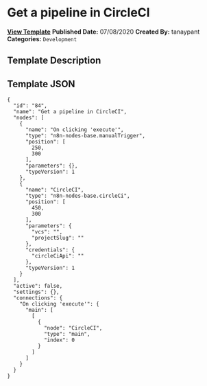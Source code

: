 # Get a pipeline in CircleCI

**[View Template](https://n8n.io/workflows/454-/)**  **Published Date:** 07/08/2020  **Created By:** tanaypant  **Categories:** `Development`  

## Template Description



## Template JSON

```
{
  "id": "84",
  "name": "Get a pipeline in CircleCI",
  "nodes": [
    {
      "name": "On clicking 'execute'",
      "type": "n8n-nodes-base.manualTrigger",
      "position": [
        250,
        300
      ],
      "parameters": {},
      "typeVersion": 1
    },
    {
      "name": "CircleCI",
      "type": "n8n-nodes-base.circleCi",
      "position": [
        450,
        300
      ],
      "parameters": {
        "vcs": "",
        "projectSlug": ""
      },
      "credentials": {
        "circleCiApi": ""
      },
      "typeVersion": 1
    }
  ],
  "active": false,
  "settings": {},
  "connections": {
    "On clicking 'execute'": {
      "main": [
        [
          {
            "node": "CircleCI",
            "type": "main",
            "index": 0
          }
        ]
      ]
    }
  }
}
```
